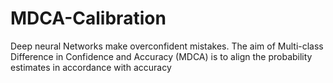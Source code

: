 # MDCA-Calibration
Deep neural Networks make overconfident mistakes. The aim of Multi-class Difference in Confidence and Accuracy (MDCA) is to align the probability estimates in accordance with accuracy
